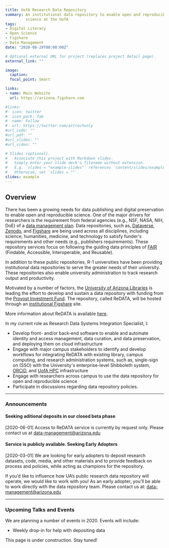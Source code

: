 ```yaml
---
title: UofA Research Data Repository
summary: An institutional data repository to enable open and reproducible
         science at the UofA
tags:
- Digital Literacy
- Open Science
- Figshare
- Data Management
date: "2020-08-29T00:00:00Z"

# Optional external URL for project (replaces project detail page).
external_link: ""

image:
  caption:
  focal_point: Smart

links:
- name: Main Website
  url: https://arizona.figshare.com

#links:
#- icon: twitter
#  icon_pack: fab
#  name: Follow
#  url: https://twitter.com/astrochunly
#url_code: ""
#url_pdf: ""
#url_slides: ""
#url_video: ""

# Slides (optional).
#   Associate this project with Markdown slides.
#   Simply enter your slide deck's filename without extension.
#   E.g. `slides = "example-slides"` references `content/slides/example-slides.md`.
#   Otherwise, set `slides = ""`.
slides: example
---
```


## Overview

There has been a growing needs for data publishing and digital preservation to
enable open and reproducible science.  One of the major drivers for researchers
is the requirement from federal agencies (e.g., NSF, NASA, NIH, DoE)
of a [data management plan](https://data.library.arizona.edu/data-management-plans).
Data repositories, such as, [Dataverse](https://dataverse.org/),
[Zenodo](https://zenodo.org/), and [Figshare](https://figshare.com/) are being
used across all disciplines, including science, humanities, medicine, and
technology to satisfy funder's requirements and other needs (e.g., publishers
requirements). These repository services focus on following the guiding data
principles of [FAIR](https://www.go-fair.org/fair-principles/)
(Findable, Accessible, Interoperable, and Reusable).

In addition to these public repositories, R-1 universities have been providing
institutional data repositories to serve the greater needs of their university.
These repositories also enable university administration to track
research output and productivity.

Motivated by a number of factors, the [University of Arizona Libraries](https://new.libary.arizona.edu)
is leading the effort to develop and sustain a data repository with funding from the
[Provost Investment Fund](https://provost.arizona.edu/provost-investment-fund).
The repository, called ReDATA, will be hosted through an
[institutional Figshare](https://knowledge.figshare.com/institutions) site.

More information about ReDATA is available
[here](https://data.library.arizona.edu/services/ua-research-data-repository).

In my current role as Research Data Systems Integration Specialist, I:
  * Develop front- and/or back-end software to enable and automate
    identity and access management, data curation, and data preservation,
    and deploying them on cloud infrastructure
  * Engage with major campus stakeholders to identify and
    develop workflows for integrating ReDATA with existing library, campus
    computing, and research administration systems, such as, single-sign on
    (SSO) with the University's enterprise-level Shibboleth system,
    [ORCiD](https://orcid.org/), and [UofA HPC](http://hpc.arizona.edu/)
    infrastructure
  * Engage with researchers across campus to use the data
    repository for open and reproducible science
  * Participate in discussions regarding data repository
    policies.

---

### Announcements

#### Seeking aditional deposits in our closed beta phase

[2020-06-01] Access to ReDATA service is currently by request only.
Please contact us at [data-management@arizona.edu](data-management@arizona.edu)


#### Service is publicly available. Seeking Early Adopters

[2020-03-01] We are looking for early adopters to deposit research
datasets, code, media, and other materials and to provide feedback on process
and policies, while acting as champions for the repository.

If you’d like to influence how UA’s public research data repository will
operate, we would like to work with you! As an early adopter, you’ll be able
to work directly with the data repository team.  Please contact us at:
[data-management@arizona.edu](data-management@arizona.edu)



---

### Upcoming Talks and Events

We are planning a number of events in 2020.  Events will include:
* Weekly drop-in for help with depositing data


This page is under construction. Stay tuned!

